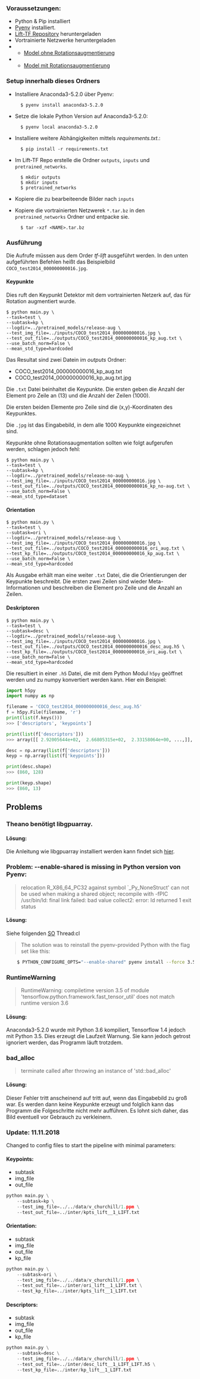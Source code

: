 ### Voraussetzungen:
- Python & Pip installiert
- [Pyenv](https://github.com/pyenv/pyenv) installiert.
- [Lift-TF Repository](https://github.com/cvlab-epfl/tf-lift) heruntergeladen
- Vortrainierte Netzwerke heruntergeladen
- - [Model ohne Rotationsaugmentierung](http://webhome.cs.uvic.ca/~kyi/files/2018/tflift/release-no-aug.tar.gz)
- - [Model mit Rotationsaugmentierung](http://webhome.cs.uvic.ca/~kyi/files/2018/tflift/release-aug.tar.gz)


### Setup innerhalb dieses Ordners
- Installiere Anaconda3-5.2.0 über Pyenv:

        $ pyenv install anaconda3-5.2.0

- Setze die lokale Python Version auf Anaconda3-5.2.0:

        $ pyenv local anaconda3-5.2.0

- Installiere weitere Abhängigkeiten mittels *requirements.txt*.:

        $ pip install -r requirements.txt

- Im Lift-TF Repo erstelle die Ordner `outputs`, `inputs` und `pretrained_networks`.

        $ mkdir outputs
        $ mkdir inputs
        $ pretrained_networks

- Kopiere die zu bearbeiteende Bilder nach `inputs`
- Kopiere die vortrainierten Netzwerek `*.tar.bz` in den `pretrained_networks` Ordner und entpacke sie.

        $ tar -xzf <NAME>.tar.bz


### Ausführung
Die Aufrufe müssen aus dem Order *tf-lift* ausgeführt werden.
In den unten aufgeführten Befehlen heißt das Beispielbild `COCO_test2014_000000000016.jpg`.

#### Keypunkte
Dies ruft den Keypunkt Detektor mit dem vortrainierten Netzerk auf, das für Rotation augmentiert wurde.

    $ python main.py \
    --task=test \
    --subtask=kp \
    --logdir=../pretrained_models/release-aug \
    --test_img_file=../inputs/COCO_test2014_000000000016.jpg \
    --test_out_file=../outputs/COCO_test2014_000000000016_kp_aug.txt \
    --use_batch_norm=False \
    --mean_std_type=hardcoded

Das Resultat sind zwei Datein im *outputs* Ordner:
- COCO_test2014_000000000016_kp_aug.txt
- COCO_test2014_000000000016_kp_aug.txt.jpg

Die `.txt` Datei beinhaltet die Keypunkte. Die ersten geben die Anzahl der Element pro Zeile an (13) und die Anzahl der Zeilen (1000).

Die ersten beiden Elemente pro Zeile sind die (x,y)-Koordinaten des Keypunktes.

Die `.jpg` ist das Eingabebild, in dem alle 1000 Keypunkte eingezeichnet sind.

Keypunkte ohne Rotationsaugmentation sollten wie folgt aufgerufen werden, schlagen jedoch fehl:

    $ python main.py \
    --task=test \
    --subtask=kp \
    --logdir=../pretrained_models/release-no-aug \
    --test_img_file=../inputs/COCO_test2014_000000000016.jpg \
    --test_out_file=../outputs/COCO_test2014_000000000016_kp_no-aug.txt \
    --use_batch_norm=False \
    --mean_std_type=dataset

#### Orientation

    $ python main.py \
    --task=test \
    --subtask=ori \
    --logdir=../pretrained_models/release-aug \
    --test_img_file=../inputs/COCO_test2014_000000000016.jpg \
    --test_out_file=../outputs/COCO_test2014_000000000016_ori_aug.txt \
    --test_kp_file=../outputs/COCO_test2014_000000000016_kp_aug.txt \
    --use_batch_norm=False \
    --mean_std_type=hardcoded

Als Ausgabe erhält man eine weiter `.txt` Datei, die die Orientierungen der Keypunkte beschreibt. Die ersten zwei Zeilen sind wieder Meta-Informationen und beschreiben die Element pro Zeile und die Anzahl an Zeilen.

#### Deskriptoren

    $ python main.py \
    --task=test \
    --subtask=desc \
    --logdir=../pretrained_models/release-aug \
    --test_img_file=../inputs/COCO_test2014_000000000016.jpg \
    --test_out_file=../outputs/COCO_test2014_000000000016_desc_aug.h5 \
    --test_kp_file=../outputs/COCO_test2014_000000000016_ori_aug.txt \
    --use_batch_norm=False \
    --mean_std_type=hardcoded

Die resultiert in einer `.h5` Datei, die mit dem Python Modul `h5py` geöffnet werden und zu numpy konvertiert werden kann. Hier ein Beispiel:

```python
import h5py
import numpy as np

filename = 'COCO_test2014_000000000016_desc_aug.h5'
f = h5py.File(filename, 'r')
print(list(f.keys()))
>>> ['descriptors', 'keypoints']

print(list(f['descriptors']))
>>> array([[ 2.92005644e+02,  2.66805315e+02,  2.33158064e+00, ...,]], dtype=float32)

desc = np.array(list(f['descriptors']))
keyp = np.array(list(f['keypoints']))

print(desc.shape)
>>> (860, 128)

print(keyp.shape)
>>> (860, 13)
```

## Problems

### Theano benötigt libgpuarray.
#### Lösung:
Die Anleitung wie libgpuarray installiert werden kann findet sich [hier](http://deeplearning.net/software/libgpuarray/installation.html#step-by-step-install).

### Problem: --enable-shared is missing in Python version von Pyenv:
> relocation R_X86_64_PC32 against symbol `_Py_NoneStruct' can not be used when making a shared object; recompile with -fPIC
> /usr/bin/ld: final link failed: bad value
> collect2: error: ld returned 1 exit status

#### Lösung:
Siehe folgenden [SO](https://stackoverflow.com/questions/42582712/relocation-r-x86-64-32s-against-py-notimplementedstruct-can-not-be-used-when) Thread:cl

> The solution was to reinstall the pyenv-provided Python with the flag set like this:

```bash
    $ PYTHON_CONFIGURE_OPTS="--enable-shared" pyenv install --force 3.5.5
```

### RuntimeWarning
> RuntimeWarning: compiletime version 3.5 of module 'tensorflow.python.framework.fast_tensor_util' does not match runtime version 3.6

#### Lösung:
Anaconda3-5.2.0 wurde mit Python 3.6 kompiliert, Tensorflow 1.4 jedoch mit Python 3.5. Dies erzeugt die Laufzeit Warnung. Sie kann jedoch getrost ignoriert werden, das Programm läuft trotzdem.

### bad_alloc
> terminate called after throwing an instance of 'std::bad_alloc'

#### Lösung:
Dieser Fehler tritt anscheinend auf tritt auf, wenn das Eingabebild zu groß war. Es werden dann keine Keypunkte erzeugt und folglich kann das Programm die Folgeschritte nicht mehr aufführen.
Es lohnt sich daher, das Bild eventuell vor Gebrauch zu verkleinern.


### Update:  11.11.2018
Changed to config files to start the pipeline with minimal parameters:
#### Keypoints:
- subtask
- img_file
- out_file

```python
python main.py \
    --subtask=kp \
    --test_img_file=../../data/v_churchill/1.ppm \
    --test_out_file=../inter/kpts_lift__1_LIFT.txt
```

#### Orientation:
- subtask
- img_file
- out_file
- kp_file

```python
python main.py \
    --subtask=ori \
    --test_img_file=../../data/v_churchill/1.ppm \
    --test_out_file=../inter/ori_lift__1_LIFT.txt \
    --test_kp_file=../inter/kpts_lift__1_LIFT.txt
```

#### Descriptors:
- subtask
- img_file
- out_file
- kp_file

```python
python main.py \
    --subtask=desc \
    --test_img_file=../../data/v_churchill/1.ppm \
    --test_out_file=../inter/desc_lift__1_LIFT_LIFT.h5 \
    --test_kp_file=../inter/kp_lift__1_LIFT.txt
```


